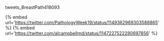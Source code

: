 tweets_BreastPath418093

{% embed url='https://twitter.com/PathologyWeek19/status/1149362969303588865' %}
{% embed url='https://twitter.com/alcampbellmd/status/1147227522280697856' %}
